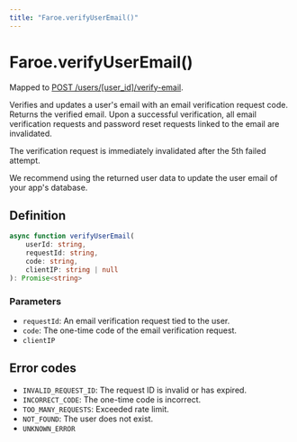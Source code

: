 ```yaml
---
title: "Faroe.verifyUserEmail()"
---
```


# Faroe.verifyUserEmail()

Mapped to [POST /users/\[user_id\]/verify-email](/api-reference/rest/endpoints/post_users_userid_verify-email).

Verifies and updates a user's email with an email verification request code. Returns the verified email. Upon a successful verification, all email verification requests and password reset requests linked to the email are invalidated.

The verification request is immediately invalidated after the 5th failed attempt.

We recommend using the returned user data to update the user email of your app's database.

## Definition

```ts
async function verifyUserEmail(
    userId: string,
    requestId: string,
    code: string,
    clientIP: string | null
): Promise<string>
```

### Parameters

- `requestId`: An email verification request tied to the user.
- `code`: The one-time code of the email verification request.
- `clientIP`

## Error codes

- `INVALID_REQUEST_ID`: The request ID is invalid or has expired.
- `INCORRECT_CODE`: The one-time code is incorrect.
- `TOO_MANY_REQUESTS`: Exceeded rate limit.
- `NOT_FOUND`: The user does not exist.
- `UNKNOWN_ERROR`
